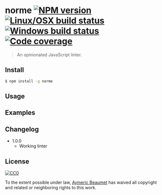 # norme [![NPM version](https://img.shields.io/npm/v/norme.svg?style=flat-square&label=npm)](https://www.npmjs.com/package/norme)[![Linux/OSX build status](https://img.shields.io/travis/aymericbeaumet/norme/master.svg?style=flat-square&label=linux/osx)](https://travis-ci.org/aymericbeaumet/norme)[![Windows build status](https://img.shields.io/appveyor/ci/aymericbeaumet/norme/master.svg?style=flat-square&label=windows)](https://ci.appveyor.com/project/aymericbeaumet/norme)[![Code coverage](https://img.shields.io/codeclimate/coverage/github/aymericbeaumet/norme.svg?style=flat-square&label=coverage)](https://codeclimate.com/github/aymericbeaumet/norme)
> An opinionated JavaScript linter.

## Install

```bash
$ npm install -g norme
```

## Usage

## Examples

## Changelog

* 1.0.0
  * Working linter

## License

[![CC0](http://i.creativecommons.org/p/zero/1.0/88x31.png)](http://creativecommons.org/publicdomain/zero/1.0/)

To the extent possible under law, [Aymeric Beaumet](https://aymericbeaumet.com)
has waived all copyright and related or neighboring rights to this work.
